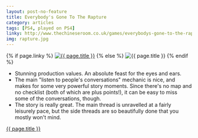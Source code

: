 ```yaml
---
layout: post-no-feature
title: Everybody's Gone To The Rapture
category: articles
tags: [PS4, played on PS4]
linky: http://www.thechineseroom.co.uk/games/everybodys-gone-to-the-rapture/
img: rapture.jpg
---
```


{% if page.linky %}
<a href="{{page.linky}}">![{{ page.title }}](/images/{{page.img}})</a>
{% else %}
![{{ page.title }}](/images/{{page.img}})
{% endif %}

* Stunning production values. An absolute feast for the eyes and ears.
* The main "listen to people's conversations" mechanic is nice, and makes for some very powerful story moments. Since there's no map and no checklist (both of which are plus points!), it can be easy to miss some of the conversations, though.
* The story is really great. The main thread is unravelled at a fairly leisurely pace, but the side threads are so beautifully done that you mostly won't mind.

[{{ page.title }}]({{page.linky}})
